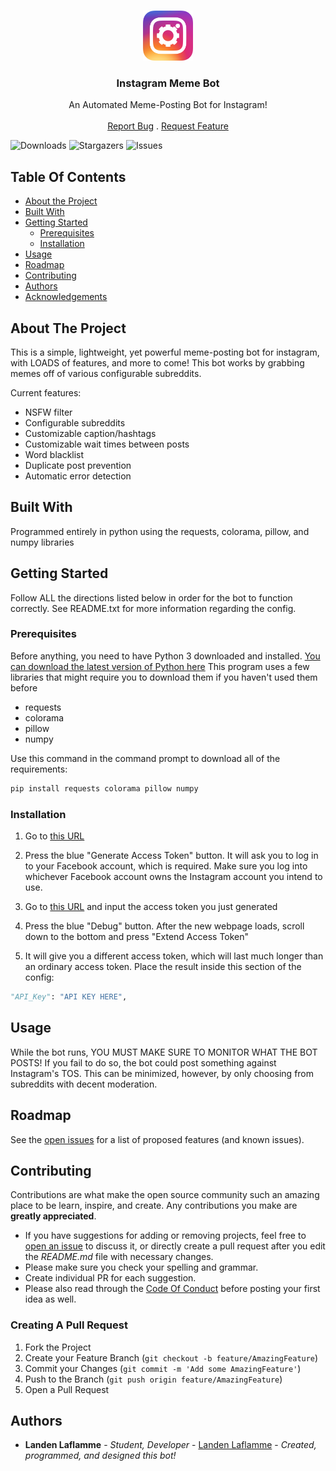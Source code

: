 <br/>
<p align="center">
  <a href="https://github.com/TruFoox/Instagram-Meme-Bot">
    <img src="logo.png" alt="Logo" width="80" height="80">
  </a>

  <h3 align="center">Instagram Meme Bot</h3>

  <p align="center">
    An Automated Meme-Posting Bot for Instagram!
    <br/>
    <br/>
    <a href="https://github.com/TruFoox/Instagram-Meme-Bot/issues">Report Bug</a>
    .
    <a href="https://github.com/TruFoox/Instagram-Meme-Bot/issues">Request Feature</a>
  </p>
</p>

![Downloads](https://img.shields.io/github/downloads/TruFoox/Instagram-Meme-Bot/total) ![Stargazers](https://img.shields.io/github/stars/TruFoox/Instagram-Meme-Bot?style=social) ![Issues](https://img.shields.io/github/issues/TruFoox/Instagram-Meme-Bot) 

## Table Of Contents

* [About the Project](#about-the-project)
* [Built With](#built-with)
* [Getting Started](#getting-started)
  * [Prerequisites](#prerequisites)
  * [Installation](#installation)
* [Usage](#usage)
* [Roadmap](#roadmap)
* [Contributing](#contributing)
* [Authors](#authors)
* [Acknowledgements](#acknowledgements)

## About The Project

This is a simple, lightweight, yet powerful meme-posting bot for instagram, with LOADS of features, and more to come! This bot works by grabbing memes off of various configurable subreddits.

Current features:
* NSFW filter
* Configurable subreddits
* Customizable caption/hashtags
* Customizable wait times between posts
* Word blacklist
* Duplicate post prevention
* Automatic error detection

## Built With

Programmed entirely in python using the requests, colorama, pillow, and numpy libraries

## Getting Started

Follow ALL the directions listed below in order for the bot to function correctly. See README.txt for more information regarding the config.

### Prerequisites

Before anything, you need to have Python 3 downloaded and installed. [You can download the latest version of Python here](https://www.python.org/downloads/)
This program uses a few libraries that might require you to download them if you haven't used them before

* requests
* colorama
* pillow
* numpy

Use this command in the command prompt to download all of the requirements:
```sh
pip install requests colorama pillow numpy
```

### Installation

1. Go to [this URL](https://developers.facebook.com/tools/explorer/)
  
2. Press the blue "Generate Access Token" button. It will ask you to log in to your Facebook account, which is required. Make sure you log into whichever Facebook account owns the Instagram account you intend to use.

3. Go to [this URL](https://developers.facebook.com/tools/debug/accesstoken) and input the access token you just generated

4. Press the blue "Debug" button. After the new webpage loads, scroll down to the bottom and press "Extend Access Token"

5. It will give you a different access token, which will last much longer than an ordinary access token. Place the result inside this section of the config:
```py
"API_Key": "API KEY HERE",
```

## Usage

While the bot runs, YOU MUST MAKE SURE TO MONITOR WHAT THE BOT POSTS! If you fail to do so, the bot could post something against Instagram's TOS. This can be minimized, however, by only choosing from subreddits with decent moderation.

## Roadmap

See the [open issues](https://github.com/TruFoox/Instagram-Meme-Bot/issues) for a list of proposed features (and known issues).

## Contributing

Contributions are what make the open source community such an amazing place to be learn, inspire, and create. Any contributions you make are **greatly appreciated**.
* If you have suggestions for adding or removing projects, feel free to [open an issue](https://github.com/TruFoox/Instagram-Meme-Bot/issues/new) to discuss it, or directly create a pull request after you edit the *README.md* file with necessary changes.
* Please make sure you check your spelling and grammar.
* Create individual PR for each suggestion.
* Please also read through the [Code Of Conduct](https://github.com/TruFoox/Instagram-Meme-Bot/blob/main/CODE_OF_CONDUCT.md) before posting your first idea as well.

### Creating A Pull Request

1. Fork the Project
2. Create your Feature Branch (`git checkout -b feature/AmazingFeature`)
3. Commit your Changes (`git commit -m 'Add some AmazingFeature'`)
4. Push to the Branch (`git push origin feature/AmazingFeature`)
5. Open a Pull Request

## Authors

* **Landen Laflamme** - *Student, Developer* - [Landen Laflamme](https://github.com/TruFoox/) - *Created, programmed, and designed this bot!*
